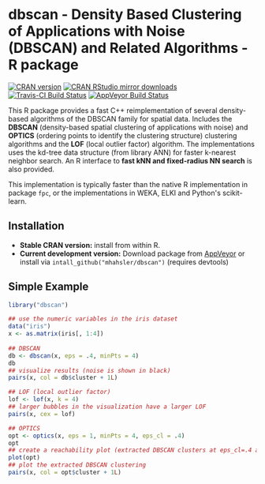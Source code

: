 # dbscan - Density Based Clustering of Applications with Noise (DBSCAN) and Related Algorithms - R package

[![CRAN version](http://www.r-pkg.org/badges/version/dbscan)](http://cran.r-project.org/web/packages/dbscan/index.html)
[![CRAN RStudio mirror downloads](http://cranlogs.r-pkg.org/badges/dbscan)](http://cran.r-project.org/web/packages/dbscan/index.html)
[![Travis-CI Build Status](https://travis-ci.org/mhahsler/dbscan.svg?branch=master)](https://travis-ci.org/mhahsler/dbscan)
[![AppVeyor Build Status](https://ci.appveyor.com/api/projects/status/github/mhahsler/dbscan?branch=master&svg=true)](https://ci.appveyor.com/project/mhahsler/dbscan)

 This R package provides a fast C++ reimplementation of several density-based algorithms of the DBSCAN 
 family for spatial data. 
 Includes the __DBSCAN__ (density-based spatial clustering of applications with noise) and 
 __OPTICS__ (ordering points to identify the clustering structure) clustering algorithms and the 
 __LOF__ (local outlier factor) algorithm. The implementations uses the kd-tree data 
 structure (from library ANN) for faster k-nearest neighbor search. 
 An R interface to __fast kNN and fixed-radius NN search__ is also provided.

This implementation is typically faster than the native R implementation in package `fpc`, or the 
implementations in WEKA, ELKI and Python's scikit-learn.

## Installation

* __Stable CRAN version:__ install from within R.
* __Current development version:__ Download package from [AppVeyor](https://ci.appveyor.com/project/mhahsler/dbscan/build/artifacts) or install via `intall_github("mhahsler/dbscan")` (requires devtools) 

## Simple Example
```R
library("dbscan")

## use the numeric variables in the iris dataset
data("iris")
x <- as.matrix(iris[, 1:4])
 
## DBSCAN
db <- dbscan(x, eps = .4, minPts = 4)
db
## visualize results (noise is shown in black)
pairs(x, col = db$cluster + 1L)

## LOF (local outlier factor) 
lof <- lof(x, k = 4)
## larger bubbles in the visualization have a larger LOF
pairs(x, cex = lof)

## OPTICS
opt <- optics(x, eps = 1, minPts = 4, eps_cl = .4)
opt
## create a reachability plot (extracted DBSCAN clusters at eps_cl=.4 are colored)
plot(opt)
## plot the extracted DBSCAN clustering
pairs(x, col = opt$cluster + 1L)
```
